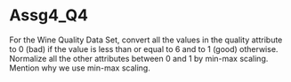 # Assg4_Q4
 For the Wine Quality Data Set, convert all the values in the quality attribute to 0 (bad) if the value is less than or equal to 6 and to 1 (good) otherwise. Normalize all the other attributes between 0 and 1 by min-max scaling. Mention why we use min-max scaling. 
